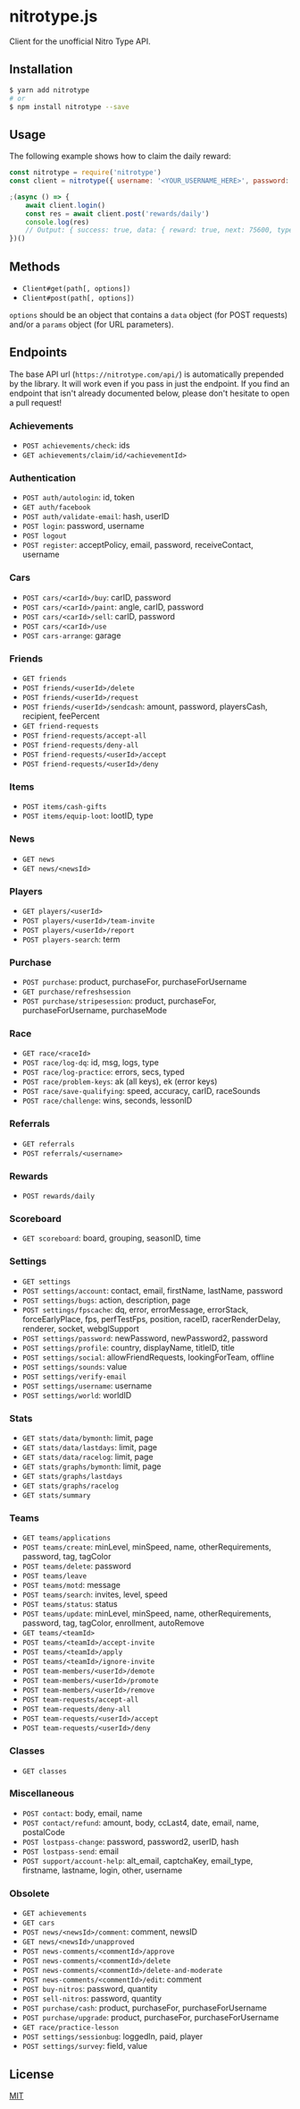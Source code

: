 # nitrotype.js

Client for the unofficial Nitro Type API.

## Installation

```bash
$ yarn add nitrotype
# or
$ npm install nitrotype --save
```

## Usage

The following example shows how to claim the daily reward:

```js
const nitrotype = require('nitrotype')
const client = nitrotype({ username: '<YOUR_USERNAME_HERE>', password: '<YOUR_PASSWORD_HERE>' })

;(async () => {
    await client.login()
    const res = await client.post('rewards/daily')
    console.log(res)
    // Output: { success: true, data: { reward: true, next: 75600, type: 'money', value: 30000 } }
})()
```

## Methods

- `Client#get(path[, options])`
- `Client#post(path[, options])`

`options` should be an object that contains a `data` object (for POST requests) and/or a `params` object (for URL parameters).

## Endpoints

The base API url (`https://nitrotype.com/api/`) is automatically prepended by the library. It will work even if you pass in just the endpoint. If you find an endpoint that isn't already documented below, please don't hesitate to open a pull request!

### Achievements

- `POST achievements/check`: ids
- `GET achievements/claim/id/<achievementId>`

### Authentication

- `POST auth/autologin`: id, token
- `GET auth/facebook`
- `POST auth/validate-email`: hash, userID
- `POST login`: password, username
- `POST logout`
- `POST register`: acceptPolicy, email, password, receiveContact, username

### Cars

- `POST cars/<carId>/buy`: carID, password
- `POST cars/<carId>/paint`: angle, carID, password
- `POST cars/<carId>/sell`: carID, password
- `POST cars/<carId>/use`
- `POST cars-arrange`: garage

### Friends

- `GET friends`
- `POST friends/<userId>/delete`
- `POST friends/<userId>/request`
- `POST friends/<userId>/sendcash`: amount, password, playersCash, recipient, feePercent
- `GET friend-requests`
- `POST friend-requests/accept-all`
- `POST friend-requests/deny-all`
- `POST friend-requests/<userId>/accept`
- `POST friend-requests/<userId>/deny`

### Items

- `POST items/cash-gifts`
- `POST items/equip-loot`: lootID, type

### News

- `GET news`
- `GET news/<newsId>`

### Players

- `GET players/<userId>`
- `POST players/<userId>/team-invite`
- `POST players/<userId>/report`
- `POST players-search`: term

### Purchase

- `POST purchase`: product, purchaseFor, purchaseForUsername
- `GET purchase/refreshsession`
- `POST purchase/stripesession`: product, purchaseFor, purchaseForUsername, purchaseMode

### Race

- `GET race/<raceId>`
- `POST race/log-dq`: id, msg, logs, type
- `POST race/log-practice`: errors, secs, typed
- `POST race/problem-keys`: ak (all keys), ek (error keys)
- `POST race/save-qualifying`: speed, accuracy, carID, raceSounds
- `POST race/challenge`: wins, seconds, lessonID

### Referrals

- `GET referrals`
- `POST referrals/<username>`

### Rewards

- `POST rewards/daily`

### Scoreboard

- `GET scoreboard`: board, grouping, seasonID, time

### Settings

- `GET settings`
- `POST settings/account`: contact, email, firstName, lastName, password
- `POST settings/bugs`: action, description, page
- `POST settings/fpscache`: dq, error, errorMessage, errorStack, forceEarlyPlace, fps, perfTestFps, position, raceID, racerRenderDelay, renderer, socket, webglSupport
- `POST settings/password`: newPassword, newPassword2, password
- `POST settings/profile`: country, displayName, titleID, title
- `POST settings/social`: allowFriendRequests, lookingForTeam, offline
- `POST settings/sounds`: value
- `POST settings/verify-email`
- `POST settings/username`: username
- `POST settings/world`: worldID

### Stats

- `GET stats/data/bymonth`: limit, page
- `GET stats/data/lastdays`: limit, page
- `GET stats/data/racelog`: limit, page
- `GET stats/graphs/bymonth`: limit, page
- `GET stats/graphs/lastdays`
- `GET stats/graphs/racelog`
- `GET stats/summary`

### Teams

- `GET teams/applications`
- `POST teams/create`: minLevel, minSpeed, name, otherRequirements, password, tag, tagColor
- `POST teams/delete`: password
- `POST teams/leave`
- `POST teams/motd`: message
- `POST teams/search`: invites, level, speed
- `POST teams/status`: status
- `POST teams/update`: minLevel, minSpeed, name, otherRequirements, password, tag, tagColor, enrollment, autoRemove
- `GET teams/<teamId>`
- `POST teams/<teamId>/accept-invite`
- `POST teams/<teamId>/apply`
- `POST teams/<teamId>/ignore-invite`
- `POST team-members/<userId>/demote`
- `POST team-members/<userId>/promote`
- `POST team-members/<userId>/remove`
- `POST team-requests/accept-all`
- `POST team-requests/deny-all`
- `POST team-requests/<userId>/accept`
- `POST team-requests/<userId>/deny`

### Classes

- `GET classes`

### Miscellaneous

- `POST contact`: body, email, name
- `POST contact/refund`: amount, body, ccLast4, date, email, name, postalCode
- `POST lostpass-change`: password, password2, userID, hash
- `POST lostpass-send`: email
- `POST support/account-help`: alt_email, captchaKey, email_type, firstname, lastname, login, other, username

### Obsolete

- `GET achievements`
- `GET cars`
- `POST news/<newsId>/comment`: comment, newsID
- `GET news/<newsId>/unapproved`
- `POST news-comments/<commentId>/approve`
- `POST news-comments/<commentId>/delete`
- `POST news-comments/<commentId>/delete-and-moderate`
- `POST news-comments/<commentId>/edit`: comment
- `POST buy-nitros`: password, quantity
- `POST sell-nitros`: password, quantity
- `POST purchase/cash`: product, purchaseFor, purchaseForUsername
- `POST purchase/upgrade`: product, purchaseFor, purchaseForUsername
- `GET race/practice-lesson`
- `POST settings/sessionbug`: loggedIn, paid, player
- `POST settings/survey`: field, value

## License

[MIT](LICENSE.txt)
